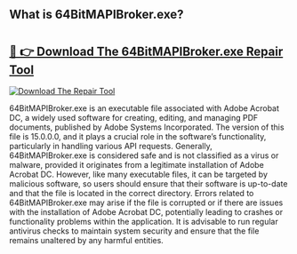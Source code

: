 ## What is 64BitMAPIBroker.exe? 

# <h2><a href="https://exedetect.com/download.php?64BitMAPIBroker.exe">🔗 👉 Download The 64BitMAPIBroker.exe Repair Tool</a></h2>

[![Download The Repair Tool](https://exedetect.com/download-button.jpg)](https://exedetect.com/download.php?64BitMAPIBroker.exe)

64BitMAPIBroker.exe is an executable file associated with Adobe Acrobat DC, a widely used software for creating, editing, and managing PDF documents, published by Adobe Systems Incorporated. The version of this file is 15.0.0.0, and it plays a crucial role in the software’s functionality, particularly in handling various API requests. Generally, 64BitMAPIBroker.exe is considered safe and is not classified as a virus or malware, provided it originates from a legitimate installation of Adobe Acrobat DC. However, like many executable files, it can be targeted by malicious software, so users should ensure that their software is up-to-date and that the file is located in the correct directory. Errors related to 64BitMAPIBroker.exe may arise if the file is corrupted or if there are issues with the installation of Adobe Acrobat DC, potentially leading to crashes or functionality problems within the application. It is advisable to run regular antivirus checks to maintain system security and ensure that the file remains unaltered by any harmful entities.